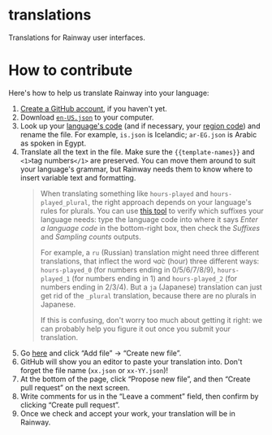 # translations
Translations for Rainway user interfaces. 

# How to contribute
Here's how to help us translate Rainway into your language:
1. [Create a GitHub account](https://github.com/join), if you haven't yet.
2. Download [`en-US.json`](https://raw.githubusercontent.com/RainwayApp/translations/master/src/en-US.json) to your computer.
3. Look up your [language's code](http://www.langtag.net/registries/lsr-language-utf8.txt) (and if necessary, your [region code](http://www.langtag.net/registries/lsr-region.txt)) and rename the file. For example, `is.json` is Icelandic; `ar-EG.json` is Arabic as spoken in Egypt.
4. Translate all the text in the file. Make sure the `{{template-names}}` and `<1>`tag numbers`</1>` are preserved. You can move them around to suit your language's grammar, but Rainway needs them to know where to insert variable text and formatting.
   > When translating something like `hours-played` and `hours-played_plural`, the right approach depends on your language's rules for plurals. You can use [this tool](https://jsfiddle.net/sm9wgLze) to verify which suffixes your language needs: type the language code into where it says _Enter a language code_ in the bottom-right box, then check the _Suffixes_ and _Sampling counts_ outputs.
   >
   > For example, a `ru` (Russian) translation might need three different translations, that inflect the word _ча́с_ (hour) three different ways: `hours-played_0` (for numbers ending in 0/5/6/7/8/9), `hours-played_1` (for numbers ending in 1) and `hours-played_2` (for numbers ending in 2/3/4). But a `ja` (Japanese) translation can just get rid of the `_plural` translation, because there are no plurals in Japanese.
   >
   > If this is confusing, don't worry too much about getting it right: we can probably help you figure it out once you submit your translation.
5. Go [here](https://github.com/RainwayApp/translations/tree/master/src) and click “Add file” → “Create new file”.
6. GitHub will show you an editor to paste your translation into. Don't forget the file name (`xx.json` or `xx-YY.json`)!
7. At the bottom of the page, click “Propose new file”, and then “Create pull request” on the next screen.
8. Write comments for us in the “Leave a comment” field, then confirm by clicking “Create pull request”.
9. Once we check and accept your work, your translation will be in Rainway.
